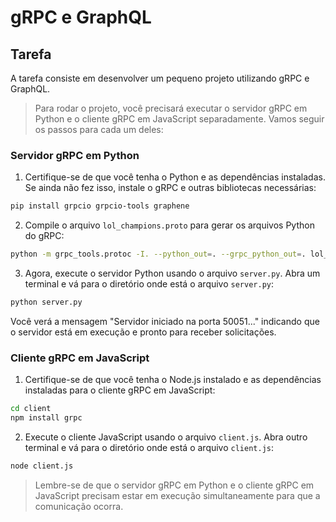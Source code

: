 # gRPC e GraphQL

## Tarefa

A tarefa consiste em desenvolver um pequeno projeto utilizando gRPC e GraphQL.

> Para rodar o projeto, você precisará executar o servidor gRPC em Python e o cliente gRPC em JavaScript separadamente. Vamos seguir os passos para cada um deles:

### Servidor gRPC em Python

1. Certifique-se de que você tenha o Python e as dependências instaladas. Se ainda não fez isso, instale o gRPC e outras bibliotecas necessárias:

```bash
pip install grpcio grpcio-tools graphene
```

2. Compile o arquivo `lol_champions.proto` para gerar os arquivos Python do gRPC:

```bash
python -m grpc_tools.protoc -I. --python_out=. --grpc_python_out=. lol_champions.proto
```

3. Agora, execute o servidor Python usando o arquivo `server.py`. Abra um terminal e vá para o diretório onde está o arquivo `server.py`:

```bash
python server.py
```

Você verá a mensagem "Servidor iniciado na porta 50051..." indicando que o servidor está em execução e pronto para receber solicitações.

### Cliente gRPC em JavaScript

1. Certifique-se de que você tenha o Node.js instalado e as dependências instaladas para o cliente gRPC em JavaScript:

```bash
cd client
npm install grpc
```

2. Execute o cliente JavaScript usando o arquivo `client.js`. Abra outro terminal e vá para o diretório onde está o arquivo `client.js`:

```bash
node client.js
```

> Lembre-se de que o servidor gRPC em Python e o cliente gRPC em JavaScript precisam estar em execução simultaneamente para que a comunicação ocorra.
